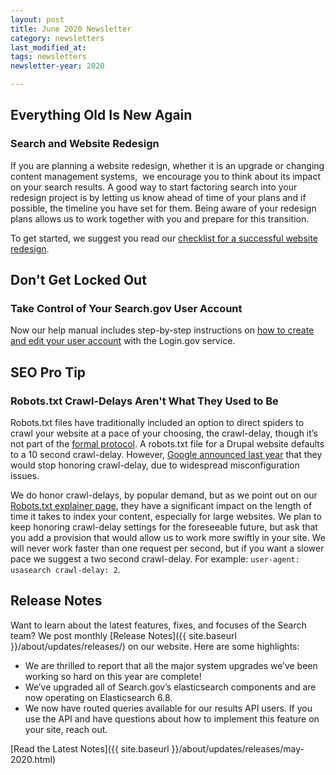 ```yaml
---
layout: post
title: June 2020 Newsletter
category: newsletters
last_modified_at: 
tags: newsletters
newsletter-year: 2020

---
```

## Everything Old Is New Again
### Search and Website Redesign

If you are planning a website redesign, whether it is an upgrade or changing content management systems,&nbsp; we encourage you to think about its impact on your search results. A good way to start factoring search into your redesign project is by letting us know ahead of time of your plans and if possible, the timeline you have set for them. Being aware of your redesign plans allows us to work together with you and prepare for this transition.

To get started, we suggest you read our <a href="https://search.gov/manual/redesign.html">checklist for a successful website redesign</a>.

## Don't Get Locked Out

### Take Control of Your Search.gov User Account

Now our help manual includes step-by-step instructions on <a href="https://search.gov/manual/account.html">how to create and edit your user account</a> with the Login.gov service.

## SEO Pro Tip
### Robots.txt Crawl-Delays Aren't What They Used to Be

Robots.txt files have traditionally included an option to direct spiders to crawl your website at a pace of your choosing, the crawl-delay, though it’s not part of the <a href="https://www.robotstxt.org/robotstxt.html">formal protocol</a>. A robots.txt file for a Drupal website defaults to a 10 second crawl-delay. However, <a href="https://www.seroundtable.com/google-noindex-in-robots-txt-dead-27824.html">Google announced last year</a> that they would stop honoring crawl-delay, due to widespread misconfiguration issues.

We do honor crawl-delays, by popular demand, but as we point out on our <a href="https://search.gov/manual/robotstxt.html">Robots.txt explainer page</a>, they have a significant impact on the length of time it takes to index your content, especially for large websites. We plan to keep honoring crawl-delay settings for the foreseeable future, but ask that you add a provision that would allow us to work more swiftly in your site. We will never work faster than one request per second, but if you want a slower pace we suggest a two second crawl-delay. For example: `user-agent: usasearch crawl-delay: 2`.

## Release Notes

Want to learn about the latest features, fixes, and focuses of the Search team? We post monthly [Release Notes]({{ site.baseurl }}/about/updates/releases/) on our website. Here are some highlights:

* We are thrilled to report that all the major system upgrades we’ve been working so hard on this year are complete!
* We’ve upgraded all of Search.gov’s elasticsearch components and are now operating on Elasticsearch 6.8.
* We now have routed queries available for our results API users. If you use the API and have questions about how to implement this feature on your site, reach out.

[Read the Latest Notes]({{ site.baseurl }}/about/updates/releases/may-2020.html)